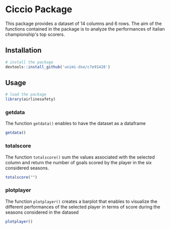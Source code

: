 # Ciccio Package

This package provides a dataset of 14 columns and 6 rows. The aim of the functions contained in the package is to analyze the performances of italian championship's top scorers. 

## Installation

```R
# install the package
devtools::install_github('unimi-dse/c7e91428')
```




## Usage

```R
# load the package
library(airlinesafety)
```

### getdata

The function `getdata()` enables to have the dataset as a dataframe

```R
getdata()
```

### totalscore

The function `totalscore()` sum the values associated with the selected column and return the number of goals scored by the player in the six considered seasons.

```R
totalscore("")
```

### plotplayer

The function `plotplayer()` creates a barplot that enables to visualize the different performances of the selected player in terms of score during the seasons considered in the datased

```R
plotplayer()
```
